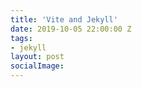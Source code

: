 ```yaml
---
title: 'Vite and Jekyll'
date: 2019-10-05 22:00:00 Z
tags:
- jekyll
layout: post
socialImage: 
---
```


